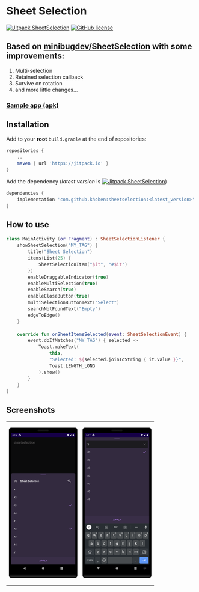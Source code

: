 # Sheet Selection
[![Jitpack SheetSelection](https://jitpack.io/v/khoben/sheetselection.svg)](https://jitpack.io/#khoben/sheetselection)
[![GitHub license](https://img.shields.io/badge/license-MIT-blue.svg)](https://raw.githubusercontent.com/minibugdev/DrawableBadge/master/LICENSE)

## Based on [minibugdev/SheetSelection](https://github.com/minibugdev/SheetSelection/tree/d6958f9a4ebe95eca539c9edc098d648ecd0d177) with some improvements:
1. Multi-selection
2. Retained selection callback
3. Survive on rotation
4. and more little changes...

### [Sample app (apk)](https://github.com/khoben/sheetselection/releases/latest/download/sample.apk)

## Installation
Add to your **root** `build.gradle` at the end of repositories:
``` groovy
repositories {
    ..
    maven { url 'https://jitpack.io' }
}
```
Add the dependency (*latest version* is [![Jitpack SheetSelection](https://jitpack.io/v/khoben/sheetselection.svg)](https://jitpack.io/#khoben/sheetselection))
``` groovy
dependencies {
    implementation 'com.github.khoben:sheetselection:<latest_version>'
}
```

## How to use
```kotlin
class MainActivity (or Fragment) : SheetSelectionListener {
    showSheetSelection("MY_TAG") {
        title("Sheet Selection")
        items(List(25) { 
            SheetSelectionItem("$it", "#$it") 
        })
        enableDraggableIndicator(true)
        enableMultiSelection(true)
        enableSearch(true)
        enableCloseButton(true)
        multiSelectionButtonText("Select")
        searchNotFoundText("Empty")
        edgeToEdge()
    }

    override fun onSheetItemsSelected(event: SheetSelectionEvent) {
        event.doIfMatches("MY_TAG") { selected ->
            Toast.makeText(
                this,
                "Selected: ${selected.joinToString { it.value }}",
                Toast.LENGTH_LONG
            ).show()
        }
    }
}
```

## Screenshots
<table>
    <td>
        <p align="center"><img height="400px" src="./README.md-images/1.png"></p>
    </td>
     <td>
        <p align="center"><img height="400px" src="./README.md-images/2.png"></p>
    </td>
</table>